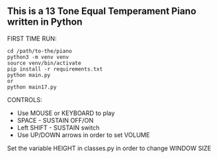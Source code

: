 This is a 13 Tone Equal Temperament Piano written in Python
-
FIRST TIME RUN:
```
cd /path/to-the/piano
python3 -m venv venv
source venv/bin/activate
pip install -r requirements.txt
python main.py
or
python main17.py
```
CONTROLS:
+ Use MOUSE or KEYBOARD to play
+ SPACE - SUSTAIN OFF/ON
+ Left SHIFT - SUSTAIN switch
+ Use UP/DOWN arrows in order to set VOLUME

Set the variable HEIGHT in classes.py in order to change WINDOW SIZE
